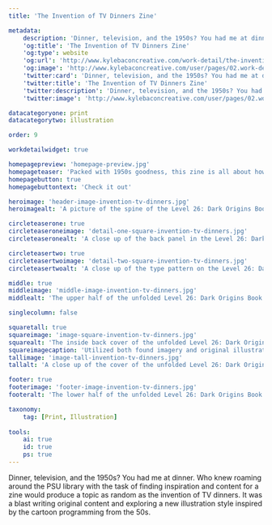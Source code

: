```yaml
---
title: 'The Invention of TV Dinners Zine'

metadata:
    description: 'Dinner, television, and the 1950s? You had me at dinner. Who knew roaming around the PSU library with the task of finding inspiration and content for a zine would produce a topic as random as the invention of TV dinners. It was a blast writing original content and exploring a new illustration style inspired by the cartoon programming from the 50s.'
    'og:title': 'The Invention of TV Dinners Zine'
    'og:type': website
    'og:url': 'http://www.kylebaconcreative.com/work-detail/the-invention-of-tv-dinners-zine/'
    'og:image': 'http://www.kylebaconcreative.com/user/pages/02.work-detail/the-invention-of-tv-dinners-zine/image-tall-invention-tv-dinners.jpg'
    'twitter:card': 'Dinner, television, and the 1950s? You had me at dinner. Who knew roaming around the PSU library with the task of finding inspiration and content for a zine would produce a topic as random as the invention of TV dinners. It was a blast writing original content and exploring a new illustration style inspired by the cartoon programming from the 50s.'
    'twitter:title': 'The Invention of TV Dinners Zine'
    'twitter:description': 'Dinner, television, and the 1950s? You had me at dinner. Who knew roaming around the PSU library with the task of finding inspiration and content for a zine would produce a topic as random as the invention of TV dinners. It was a blast writing original content and exploring a new illustration style inspired by the cartoon programming from the 50s.'
    'twitter:image': 'http://www.kylebaconcreative.com/user/pages/02.work-detail/the-invention-of-tv-dinners-zine/image-tall-invention-tv-dinners.jpg'

datacategoryone: print
datacategorytwo: illustration

order: 9

workdetailwidget: true

homepagepreview: 'homepage-preview.jpg'
homepageteaser: 'Packed with 1950s goodness, this zine is all about how TV dinners came to be. An overall look from its initial inception all the way to the packaging. Coming soon to a color TV near you.'
homepagebutton: true
homepagebuttontext: 'Check it out'

heroimage: 'header-image-invention-tv-dinners.jpg'
heroimagealt: 'A picture of the spine of the Level 26: Dark Origins Book Cover redesign.'

circleteaserone: true
circleteaseroneimage: 'detail-one-square-invention-tv-dinners.jpg'
circleteaseronealt: 'A close up of the back panel in the Level 26: Dark Origins Book Cover redesign.'

circleteasertwo: true
circleteasertwoimage: 'detail-two-square-invention-tv-dinners.jpg'
circleteasertwoalt: 'A close up of the type pattern on the Level 26: Dark Origins Book Cover redesign.'

middle: true
middleimage: 'middle-image-invention-tv-dinners.jpg'
middlealt: 'The upper half of the unfolded Level 26: Dark Origins Book Cover redesign.'

singlecolumn: false

squaretall: true
squareimage: 'image-square-invention-tv-dinners.jpg'
squarealt: 'The inside back cover of the unfolded Level 26: Dark Origins Book Cover redesign.'
squareimagecaption: 'Utilized both found imagery and original illustration as an ode to the almighty TV dinner. Content was written by the designer as well. Oh, and HOLY TEXTURE BATMAN!'
tallimage: 'image-tall-invention-tv-dinners.jpg'
tallalt: 'A close up of the cover of the unfolded Level 26: Dark Origins Book Cover redesign.'

footer: true
footerimage: 'footer-image-invention-tv-dinners.jpg'
footeralt: 'The lower half of the unfolded Level 26: Dark Origins Book Cover redesign.'

taxonomy:
    tag: [Print, Illustration]
    
tools:
    ai: true
    id: true
    ps: true
---
```

Dinner, television, and the 1950s? You had me at dinner. Who knew roaming around the PSU library with the task of finding inspiration and content for a zine would produce a topic as random as the invention of TV dinners. It was a blast writing original content and exploring a new illustration style inspired by the cartoon programming from the 50s.